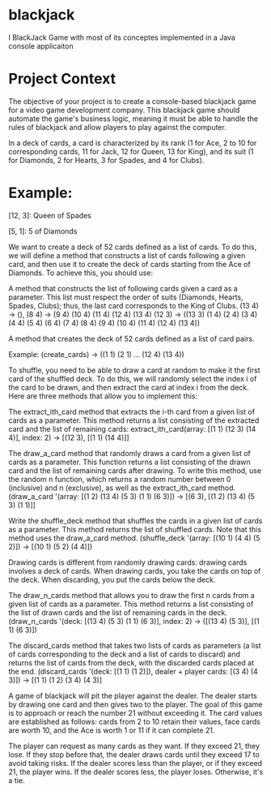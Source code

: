 # blackjack
I BlackJack Game with most of its conceptes implemented in a Java console applicaiton

# Project Context
The objective of your project is to create a console-based blackjack game for a video game development company. This blackjack game should automate the game's business logic, meaning it must be able to handle the rules of blackjack and allow players to play against the computer.

In a deck of cards, a card is characterized by its rank (1 for Ace, 2 to 10 for corresponding cards, 11 for Jack, 12 for Queen, 13 for King), and its suit (1 for Diamonds, 2 for Hearts, 3 for Spades, and 4 for Clubs).

# Example:
[12, 3]: Queen of Spades

[5, 1]: 5 of Diamonds

We want to create a deck of 52 cards defined as a list of cards. To do this, we will define a method that constructs a list of cards following a given card, and then use it to create the deck of cards starting from the Ace of Diamonds. To achieve this, you should use:

A method that constructs the list of following cards given a card as a parameter. This list must respect the order of suits (Diamonds, Hearts, Spades, Clubs); thus, the last card corresponds to the King of Clubs. (13 4) -> (), (8 4) -> (9 4) (10 4) (11 4) (12 4) (13 4) (12 3) -> ((13 3) (1 4) (2 4) (3 4) (4 4) (5 4) (6 4) (7 4) (8 4) (9 4) (10 4) (11 4) (12 4) (13 4))

A method that creates the deck of 52 cards defined as a list of card pairs.

Example: (create_cards) -> ((1 1) (2 1) … (12 4) (13 4))

To shuffle, you need to be able to draw a card at random to make it the first card of the shuffled deck. To do this, we will randomly select the index i of the card to be drawn, and then extract the card at index i from the deck. Here are three methods that allow you to implement this:

The extract_ith_card method that extracts the i-th card from a given list of cards as a parameter. This method returns a list consisting of the extracted card and the list of remaining cards: extract_ith_card(array: [(1 1) (12 3) (14 4)], index: 2) -> [(12 3), [(1 1) (14 4)]]

The draw_a_card method that randomly draws a card from a given list of cards as a parameter. This function returns a list consisting of the drawn card and the list of remaining cards after drawing. To write this method, use the random n function, which returns a random number between 0 (inclusive) and n (exclusive), as well as the extract_ith_card method. (draw_a_card '(array: [(1 2) (13 4) (5 3) (1 1) (6 3)]) -> [(6 3), [(1 2) (13 4) (5 3) (1 1)]]

Write the shuffle_deck method that shuffles the cards in a given list of cards as a parameter. This method returns the list of shuffled cards. Note that this method uses the draw_a_card method. (shuffle_deck '(array: [(10 1) (4 4) (5 2)]) -> [(10 1) (5 2) (4 4)])

Drawing cards is different from randomly drawing cards: drawing cards involves a deck of cards. When drawing cards, you take the cards on top of the deck. When discarding, you put the cards below the deck.

The draw_n_cards method that allows you to draw the first n cards from a given list of cards as a parameter. This method returns a list consisting of the list of drawn cards and the list of remaining cards in the deck. (draw_n_cards '(deck: [(13 4) (5 3) (1 1) (6 3)], index: 2) -> ([(13 4) (5 3)], [(1 1) (6 3)])

The discard_cards method that takes two lists of cards as parameters (a list of cards corresponding to the deck and a list of cards to discard) and returns the list of cards from the deck, with the discarded cards placed at the end. (discard_cards '(deck: [(1 1) (1 2)]), dealer + player cards: [(3 4) (4 3)]) -> [(1 1) (1 2) (3 4) (4 3)]

A game of blackjack will pit the player against the dealer. The dealer starts by drawing one card and then gives two to the player. The goal of this game is to approach or reach the number 21 without exceeding it. The card values are established as follows: cards from 2 to 10 retain their values, face cards are worth 10, and the Ace is worth 1 or 11 if it can complete 21.

The player can request as many cards as they want. If they exceed 21, they lose. If they stop before that, the dealer draws cards until they exceed 17 to avoid taking risks. If the dealer scores less than the player, or if they exceed 21, the player wins. If the dealer scores less, the player loses. Otherwise, it's a tie.
